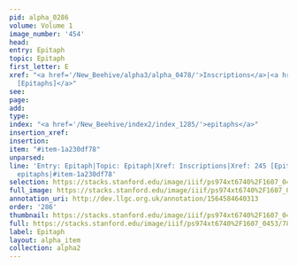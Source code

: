 ```yaml
---
pid: alpha_0286
volume: Volume 1
image_number: '454'
head: 
entry: Epitaph
topic: Epitaph
first_letter: E
xref: "<a href='/New_Beehive/alpha3/alpha_0478/'>Inscriptions</a>|<a href='/New_Beehive/toc_vol2/toc2_084/'>245
  [Epitaphs]</a>"
see: 
page: 
add: 
type: 
index: "<a href='/New_Beehive/index2/index_1285/'>epitaphs</a>"
insertion_xref: 
insertion: 
item: "#item-1a230df78"
unparsed: 
line: 'Entry: Epitaph|Topic: Epitaph|Xref: Inscriptions|Xref: 245 [Epitaphs]|Index:
  epitaphs|#item-1a230df78'
selection: https://stacks.stanford.edu/image/iiif/ps974xt6740%2F1607_0453/786,236,3024,518/full/0/default.jpg
full_image: https://stacks.stanford.edu/image/iiif/ps974xt6740%2F1607_0453/full/full/0/default.jpg
annotation_uri: http://dev.llgc.org.uk/annotation/1564584640313
order: '286'
thumbnail: https://stacks.stanford.edu/image/iiif/ps974xt6740%2F1607_0453/786,236,600,180/250,/0/default.jpg
full: https://stacks.stanford.edu/image/iiif/ps974xt6740%2F1607_0453/786,236,3024,518/full/0/default.jpg
label: Epitaph
layout: alpha_item
collection: alpha2
---
```

